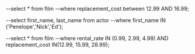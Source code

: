--select * from film
--where replacement_cost  between 12.99 AND 16.99;

--select first_name, last_name from actor
--where first_name IN ('Penelope','Nick','Ed');

--select * from film
--where rental_rate IN (0.99, 2.99, 4.99) AND replacement_cost IN(12.99, 15.99, 28.99);
